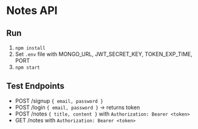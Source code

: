 # Notes API

## Run
1. `npm install`
2. Set `.env` file with MONGO_URL, JWT_SECRET_KEY, TOKEN_EXP_TIME, PORT
3. `npm start`

## Test Endpoints
- POST /signup `{ email, password }`
- POST /login `{ email, password }` → returns token
- POST /notes `{ title, content }` with `Authorization: Bearer <token>`
- GET /notes with `Authorization: Bearer <token>`
